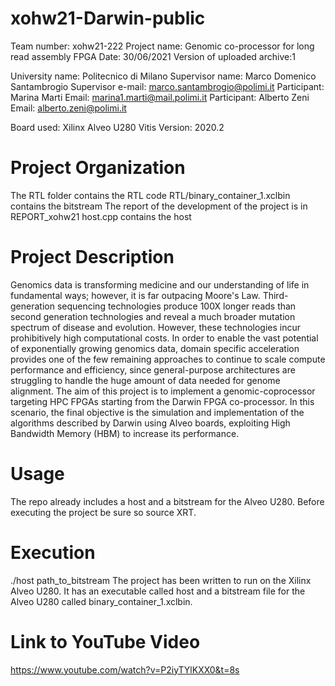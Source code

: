 # xohw21-Darwin-public
Team number: xohw21-222
Project name: Genomic co-processor for long read assembly FPGA
Date: 30/06/2021
Version of uploaded archive:1

University name: Politecnico di Milano
Supervisor name: Marco Domenico Santambrogio
Supervisor e-mail: marco.santambrogio@polimi.it
Participant: Marina Marti
Email: marina1.marti@mail.polimi.it
Participant: Alberto Zeni
Email: alberto.zeni@polimi.it


Board used: Xilinx Alveo U280
Vitis Version: 2020.2

# Project Organization
The RTL folder contains the RTL code
RTL/binary_container_1.xclbin contains the bitstream
The report of the development of the project is in REPORT_xohw21
host.cpp contains the host

# Project Description
Genomics data is transforming medicine and our understanding of life in fundamental ways; however, it is far outpacing Moore's Law. Third-generation sequencing technologies produce 100X longer reads than second generation technologies and reveal a much broader mutation spectrum of disease and evolution. However, these technologies incur prohibitively high computational costs. In order to enable the vast potential of exponentially growing genomics data, domain specific acceleration provides one of the few remaining approaches to continue to scale compute performance and efficiency, since general-purpose architectures are struggling to handle
the huge amount of data needed for genome alignment. The aim of this project is to implement a genomic-coprocessor targeting HPC FPGAs starting from the Darwin FPGA co-processor. In this scenario, the final objective is the simulation and implementation of the algorithms described by Darwin using Alveo boards, exploiting High Bandwidth Memory (HBM) to increase its performance.

# Usage
The repo already includes a host and a bitstream for the Alveo U280. Before executing the project be sure so source XRT.

# Execution
./host path_to_bitstream
The project has been written to run on the Xilinx Alveo U280. It has an executable called host and a bitstream file for the Alveo U280 called binary_container_1.xclbin.

# Link to YouTube Video
https://www.youtube.com/watch?v=P2iyTYlKXX0&t=8s

